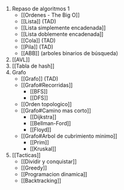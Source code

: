 1) Repaso de algoritmos 1
	- [[Ordenes - The Big O]]
	- [[Lista]] (TAD)
	- [[Lista simplemente encadenada]]
	- [[Lista doblemente encadenada]]
	- [[Cola]] (TAD)
	- [[Pila]] (TAD)
	- [[ABB]] (arboles binarios de búsqueda)
2) [[AVL]]
3) [[Tabla de hash]]
4) Grafo
	- [[Grafo]] (TAD)
	-  [[Grafo#Recorridas]]
		- [[BFS]]
		- [[DFS]]
	- [[Orden topologico]]
	-  [[Grafo#Camino mas corto]]
		- [[Dijkstra]]
		- [[Bellman-Ford]]
		- [[Floyd]]
	- [[Grafo#Arbol de cubrimiento minimo]]
		- [[Prim]]
		- [[Kruskal]]
5) [[Tacticas]]
	- [[Dividir y conquistar]]
	- [[Greedy]]
	- [[Programacion dinamica]]
	- [[Backtracking]]